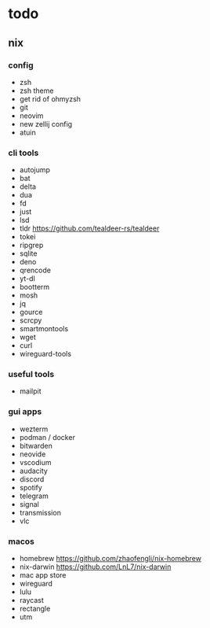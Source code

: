# todo

## nix

### config
- zsh
- zsh theme
- get rid of ohmyzsh
- git
- neovim
- new zellij config
- atuin

### cli tools
- autojump
- bat
- delta
- dua
- fd
- just
- lsd
- tldr https://github.com/tealdeer-rs/tealdeer
- tokei
- ripgrep
- sqlite
- deno
- qrencode
- yt-dl
- bootterm
- mosh
- jq
- gource
- scrcpy
- smartmontools
- wget
- curl
- wireguard-tools

### useful tools
- mailpit

### gui apps
- wezterm
- podman / docker
- bitwarden
- neovide
- vscodium
- audacity
- discord
- spotify
- telegram
- signal
- transmission
- vlc

### macos
- homebrew https://github.com/zhaofengli/nix-homebrew
- nix-darwin https://github.com/LnL7/nix-darwin
- mac app store
- wireguard
- lulu
- raycast
- rectangle
- utm
